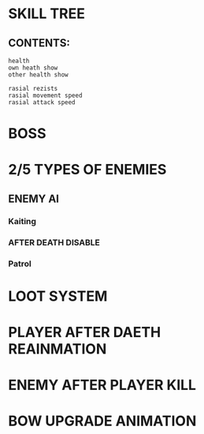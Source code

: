 
# SKILL TREE
## CONTENTS:
```
health
own heath show
other health show 

rasial rezists
rasial movement speed
rasial attack speed
```

# BOSS

# 2/5 TYPES OF ENEMIES 
## ENEMY AI
### Kaiting
### AFTER DEATH DISABLE

### Patrol

# LOOT SYSTEM

# PLAYER AFTER DAETH REAINMATION

# ENEMY AFTER PLAYER KILL

# BOW UPGRADE ANIMATION